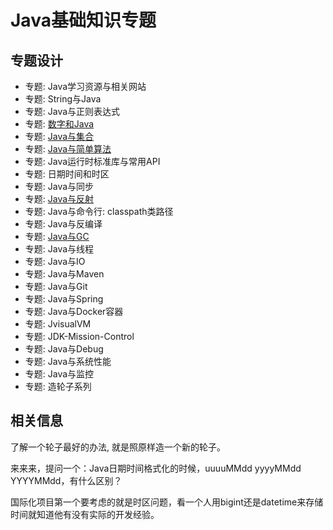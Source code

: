 # Java基础知识专题


## 专题设计

- 专题: Java学习资源与相关网站
- 专题: String与Java
- 专题: Java与正则表达式
- 专题: [数字和Java](./Java_and_Number/README.md)
- 专题: [Java与集合](./data_structure/README.md)
- 专题: [Java与简单算法](./algorithm/README.md)
- 专题: Java运行时标准库与常用API
- 专题: 日期时间和时区
- 专题: Java与同步
- 专题: [Java与反射](./Java_Reflect/README.md)
- 专题: Java与命令行: classpath类路径
- 专题: Java与反编译
- 专题: [Java与GC](./Java_GC/README.md)
- 专题: Java与线程
- 专题: Java与IO
- 专题: Java与Maven
- 专题: Java与Git
- 专题: Java与Spring
- 专题: Java与Docker容器
- 专题: JvisualVM
- 专题: JDK-Mission-Control
- 专题: Java与Debug
- 专题: Java与系统性能
- 专题: Java与监控
- 专题: 造轮子系列



## 相关信息

了解一个轮子最好的办法, 就是照原样造一个新的轮子。


来来来，提问一个：Java日期时间格式化的时候，uuuuMMdd  yyyyMMdd  YYYYMMdd，有什么区别？


国际化项目第一个要考虑的就是时区问题，看一个人用bigint还是datetime来存储时间就知道他有没有实际的开发经验。


